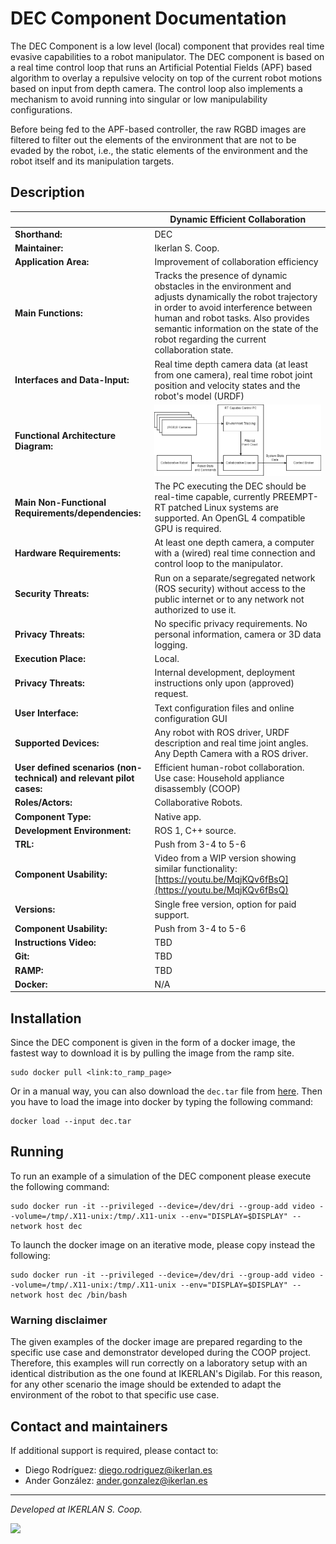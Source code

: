 # DEC Component Documentation

The DEC Component is a low level (local) component that provides real time evasive capabilities to a robot manipulator. The DEC component is based on a real time control loop that runs an Artificial Potential Fields (APF) based algorithm to overlay a repulsive velocity on top of the current robot motions based on input from depth camera. The control loop also implements a mechanism to avoid running into singular or low manipulability configurations. 

Before being fed to the APF-based controller, the raw RGBD images are filtered to filter out the elements of the environment that are not to be evaded by the robot, i.e., the static elements of the environment and the robot itself and its manipulation targets.

## Description

| | Dynamic Efficient Collaboration |
|-|-|
| **Shorthand:**   | DEC |
| **Maintainer:**   | Ikerlan S. Coop. |
| **Application Area:**   | Improvement of collaboration efficiency  |
| **Main Functions:**   |  Tracks the presence of dynamic obstacles in the environment and adjusts dynamically the robot trajectory in order to avoid interference between human and robot tasks. Also provides semantic information on the state of the robot regarding the current collaboration state. |
| **Interfaces and Data-Input:** | Real time depth camera data (at least from one camera), real time robot joint position and velocity states and the robot's model (URDF) |
| **Functional Architecture Diagram:** | ![](rsc/use_case/overall_diagram.png) |
| **Main Non-Functional Requirements/dependencies:** | The PC executing the DEC should be real-time capable, currently PREEMPT-RT patched Linux systems are supported. An OpenGL 4 compatible GPU is required. |
| **Hardware Requirements:** | At least one depth camera, a computer with a (wired) real time connection and control loop to the manipulator.  |
| **Security Threats:** | Run on a separate/segregated network (ROS security) without access to the public internet or to any network not authorized to use it.|
| **Privacy Threats:** | No specific privacy requirements. No personal information, camera or 3D data logging. |
| **Execution Place:** | Local. |
| **Privacy Threats:** | Internal development, deployment instructions only upon (approved) request. |
| **User Interface:** | Text configuration files and online configuration GUI |
| **Supported Devices:** | Any robot with ROS driver, URDF description and real time joint angles. Any Depth Camera with a ROS driver.
| **User defined scenarios (non-technical) and relevant pilot cases:** | Efficient human-robot collaboration. Use case: Household appliance disassembly (COOP) |
| **Roles/Actors:** | Collaborative Robots. |
| **Component Type:** | Native app. |
| **Development Environment:** | ROS 1, C++ source. |
| **TRL:** | Push from 3-4 to 5-6 |
| **Component Usability:** | Video from a WIP version showing similar functionality: [https://youtu.be/MqjKQv6fBsQ](https://youtu.be/MqjKQv6fBsQ) |
| **Versions:** | Single free version, option for paid support. |
| **Component Usability:** | Push from 3-4 to 5-6 |
| **Instructions Video:** | TBD |
| **Git:** | TBD |
| **RAMP:** | TBD |
| **Docker:** | N/A |

## Installation
Since the DEC component is given in the form of a docker image, the fastest way to download it is by pulling the image from the ramp site.

```
sudo docker pull <link:to_ramp_page>
```

Or in a manual way, you can also download the `dec.tar` file from [here](link). Then you have to load the image into docker by typing the following command:

```
docker load --input dec.tar
```


## Running
To run an example of a simulation of the DEC component please execute the following command:
```
sudo docker run -it --privileged --device=/dev/dri --group-add video --volume=/tmp/.X11-unix:/tmp/.X11-unix --env="DISPLAY=$DISPLAY" --network host dec
```

To launch the docker image on an iterative mode, please copy instead the following:
```
sudo docker run -it --privileged --device=/dev/dri --group-add video --volume=/tmp/.X11-unix:/tmp/.X11-unix --env="DISPLAY=$DISPLAY" --network host dec /bin/bash
```

### Warning disclaimer
The given examples of the docker image are prepared regarding to the specific use case and demonstrator developed during the COOP project. Therefore, this examples will run correctly on a laboratory setup with an identical distribution as the one found at IKERLAN's Digilab. For this reason, for any other scenario the image should be extended to adapt the environment of the robot to that specific use case.  

## Contact and maintainers
If additional support is required, please contact to:
* Diego Rodríguez: diego.rodriguez@ikerlan.es
* Ander González: ander.gonzalez@ikerlan.es

---

*Developed at IKERLAN S. Coop.*

<img src="https://www.ikerlan.es/img/logo-ikerlan-brta.svg" />